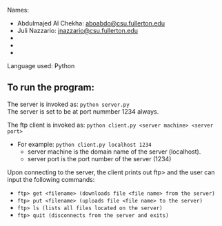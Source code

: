 Names: 
- Abdulmajed Al Chekha: aboabdo@csu.fullerton.edu
- Juli Nazzario: jnazzario@csu.fullerton.edu
-
-
-
Language used: Python

## To run the program:
The server is invoked as: `python server.py`<br>
    The server is set to be at port nummber 1234 always.

The ftp client is invoked as: `python client.py <server machine> <server port>`
- For example: `python client.py localhost 1234`
    - server machine is the domain name of the server (localhost).
    - server port is the port number of the server (1234)
    
Upon connecting to the server, the client prints out ftp> and the user can input the following commands:  
- `ftp> get <filename> (downloads file <file name> from the server)`
- `ftp> put <filename> (uploads file <file name> to the server)`
- `ftp> ls (lists all files located on the server)`
- `ftp> quit (disconnects from the server and exits)`
